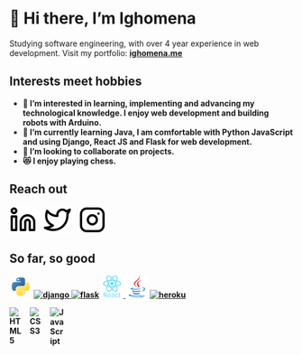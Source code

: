 # 👋 Hi there, I’m Ighomena
Studying software engineering, with over 4 year experience in web development.
Visit my portfolio: <b><a href="https://ighomena.me">ighomena.me</a>

## Interests meet hobbies
- 👀 I’m interested in learning, implementing and advancing my technological knowledge. I enjoy web development and building robots with Arduino.
- 🌱 I’m currently learning Java, I am comfortable with Python JavaScript and using Django, React JS and Flask for web development.
- 👯 I’m looking to collaborate on projects.
- 😻 I enjoy playing chess.

## Reach out
[![linkedin](./img/linkedin.svg)](https://www.linkedin.com/in/ighomena-daniel-odebala-a22811203/)
&nbsp;&nbsp;
[![twitter](./img/twitter.svg)](https://twitter.com/_ighomena_)
&nbsp;&nbsp;
[![instagram](./img/instagram.svg)](https://www.instagram.com/dhee_tree/)

## So far, so good

<a href="https://www.python.org" target="_blank" rel="noreferrer"> <img src="https://raw.githubusercontent.com/devicons/devicon/master/icons/python/python-original.svg" alt="python" width="40" height="40"/></a> <a href="https://www.djangoproject.com/" target="_blank" rel="noreferrer"> <img src="https://cdn.worldvectorlogo.com/logos/django.svg" alt="django" width="40" height="40"/> </a> <a href="https://flask.palletsprojects.com/" target="_blank" rel="noreferrer"> <img src="https://www.vectorlogo.zone/logos/pocoo_flask/pocoo_flask-icon.svg" alt="flask" width="40" height="40"/></a> <a href="https://reactjs.org/" target="_blank" rel="noreferrer"> <img src="https://raw.githubusercontent.com/devicons/devicon/master/icons/react/react-original-wordmark.svg" alt="react" width="40" height="40"/> </a> <a href="https://www.java.com" target="_blank" rel="noreferrer"> <img src="https://raw.githubusercontent.com/devicons/devicon/master/icons/java/java-original.svg" alt="java" width="40" height="40"/></a> <a href="https://heroku.com" target="_blank" rel="noreferrer"> <img src="https://www.vectorlogo.zone/logos/heroku/heroku-icon.svg" alt="heroku" width="40" height="40"/></a> 

<a href="https://www.w3schools.com/html/" target="_blank" rel="noreferrer"> <img align="left" alt="HTML5" width="26px" src="https://cdn.jsdelivr.net/gh/devicons/devicon/icons/html5/html5-original.svg" style="padding-right:10px;"/></a> <a href="https://www.w3schools.com/css/" target="_blank" rel="noreferrer"> <img align="left" alt="CSS3" width="26px" src="https://cdn.jsdelivr.net/gh/devicons/devicon/icons/css3/css3-original.svg" style="padding-right:10px;"/></a> <a href="https://www.w3schools.com/js/" target="_blank" rel="noreferrer"> <img align="left" alt="JavaScript" width="26px" src="https://cdn.jsdelivr.net/gh/devicons/devicon/icons/javascript/javascript-original.svg" style="padding-right:10px;" /></a>

<br/> 

## 

<!---
<img align="left" alt="Ighomena's GitHub Stats" src="https://github-readme-stats.vercel.app/api?username=dhee-tree&show_icons=true&hide_border=false&title_color=ff652f&icon_color=FFE400&bg_color=09131B&text_color=ffffff&border_color=0c1a25" />
--->
<!---
dhee-tree/dhee-tree is a ✨ special ✨ repository because its `README.md` (this file) appears on your GitHub profile.
You can click the Preview link to take a look at your changes.
--->
